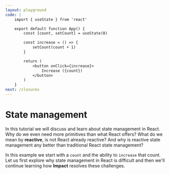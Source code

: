```yaml
---
layout: playground
code: |
    import { useState } from 'react'

    export default function App() {
        const [count, setCount] = useState(0)

        const increase = () => {
            setCount(count + 1)
        }

        return (
            <button onClick={increase}>
                Increase ({count})
            </button>
        )
    }
next: /closures
---
```


# State management

In this tutorial we will discuss and learn about state management in React. Why do we even need more primitives than what React offers? What do we mean by **reactive**, is not React already reactive? And why is reactive state management any better than traditional React state management?

In this example we start with a `count` and the ability to `increase` that count. Let us first explore why state management in React is difficult and then we'll continue learning how **Impact** resolves these challenges.

